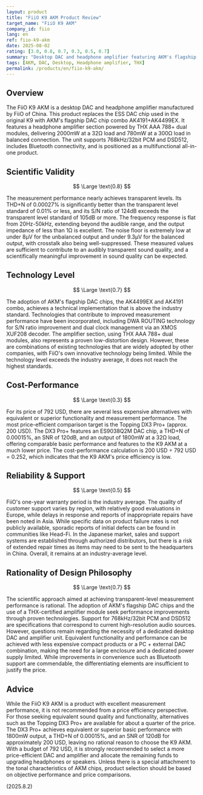 ```yaml
---
layout: product
title: "FiiO K9 AKM Product Review"
target_name: "FiiO K9 AKM"
company_id: fiio
lang: en
ref: fiio-k9-akm
date: 2025-08-02
rating: [3.0, 0.8, 0.7, 0.3, 0.5, 0.7]
summary: "Desktop DAC and headphone amplifier featuring AKM's flagship DAC chip AK4499EX. Achieves transparent-level measurement performance but faces cost-performance challenges."
tags: [AKM, DAC, Desktop, Headphone amplifier, THX]
permalink: /products/en/fiio-k9-akm/
---
```

## Overview

The FiiO K9 AKM is a desktop DAC and headphone amplifier manufactured by FiiO of China. This product replaces the ESS DAC chip used in the original K9 with AKM's flagship DAC chip combo AK4191+AK4499EX. It features a headphone amplifier section powered by THX AAA 788+ dual modules, delivering 2000mW at a 32Ω load and 780mW at a 300Ω load in balanced connection. The unit supports 768kHz/32bit PCM and DSD512, includes Bluetooth connectivity, and is positioned as a multifunctional all-in-one product.

## Scientific Validity

$$ \Large \text{0.8} $$

The measurement performance nearly achieves transparent levels. Its THD+N of 0.00027% is significantly better than the transparent level standard of 0.01% or less, and its S/N ratio of 124dB exceeds the transparent level standard of 105dB or more. The frequency response is flat from 20Hz-50kHz, extending beyond the audible range, and the output impedance of less than 1Ω is excellent. The noise floor is extremely low at under 8μV for the unbalanced output and under 9.3μV for the balanced output, with crosstalk also being well-suppressed. These measured values are sufficient to contribute to an audibly transparent sound quality, and a scientifically meaningful improvement in sound quality can be expected.

## Technology Level

$$ \Large \text{0.7} $$

The adoption of AKM's flagship DAC chips, the AK4499EX and AK4191 combo, achieves a technical implementation that is above the industry standard. Technologies that contribute to improved measurement performance have been incorporated, including DWA ROUTING technology for S/N ratio improvement and dual clock management via an XMOS XUF208 decoder. The amplifier section, using THX AAA 788+ dual modules, also represents a proven low-distortion design. However, these are combinations of existing technologies that are widely adopted by other companies, with FiiO's own innovative technology being limited. While the technology level exceeds the industry average, it does not reach the highest standards.

## Cost-Performance

$$ \Large \text{0.3} $$

For its price of 792 USD, there are several less expensive alternatives with equivalent or superior functionality and measurement performance. The most price-efficient comparison target is the Topping DX3 Pro+ (approx. 200 USD). The DX3 Pro+ features an ES9038Q2M DAC chip, a THD+N of 0.00015%, an SNR of 120dB, and an output of 1800mW at a 32Ω load, offering comparable basic performance and features to the K9 AKM at a much lower price. The cost-performance calculation is 200 USD ÷ 792 USD = 0.252, which indicates that the K9 AKM's price efficiency is low.

## Reliability & Support

$$ \Large \text{0.5} $$

FiiO's one-year warranty period is the industry average. The quality of customer support varies by region, with relatively good evaluations in Europe, while delays in response and reports of inappropriate repairs have been noted in Asia. While specific data on product failure rates is not publicly available, sporadic reports of initial defects can be found in communities like Head-Fi. In the Japanese market, sales and support systems are established through authorized distributors, but there is a risk of extended repair times as items may need to be sent to the headquarters in China. Overall, it remains at an industry-average level.

## Rationality of Design Philosophy

$$ \Large \text{0.7} $$

The scientific approach aimed at achieving transparent-level measurement performance is rational. The adoption of AKM's flagship DAC chips and the use of a THX-certified amplifier module seek performance improvements through proven technologies. Support for 768kHz/32bit PCM and DSD512 are specifications that correspond to current high-resolution audio sources. However, questions remain regarding the necessity of a dedicated desktop DAC and amplifier unit. Equivalent functionality and performance can be achieved with less expensive compact products or a PC + external DAC combination, making the need for a large enclosure and a dedicated power supply limited. While improvements in convenience such as Bluetooth support are commendable, the differentiating elements are insufficient to justify the price.

## Advice

While the FiiO K9 AKM is a product with excellent measurement performance, it is not recommended from a price efficiency perspective. For those seeking equivalent sound quality and functionality, alternatives such as the Topping DX3 Pro+ are available for about a quarter of the price. The DX3 Pro+ achieves equivalent or superior basic performance with 1800mW output, a THD+N of 0.00015%, and an SNR of 120dB for approximately 200 USD, leaving no rational reason to choose the K9 AKM. With a budget of 792 USD, it is strongly recommended to select a more price-efficient DAC and amplifier and allocate the remaining funds to upgrading headphones or speakers. Unless there is a special attachment to the tonal characteristics of AKM chips, product selection should be based on objective performance and price comparisons.

(2025.8.2)
